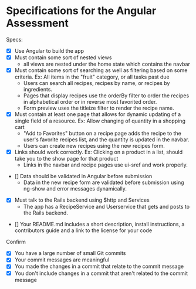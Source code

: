 # Specifications for the Angular Assessment

Specs:
- [x] Use Angular to build the app
- [x] Must contain some sort of nested views
	- all views are nested under the home state which contains the navbar
- [x] Must contain some sort of searching as well as filtering based on some criteria. Ex: All items in the "fruit" category, or all tasks past due
	- Users can search all recipes, recipes by name, or recipes by ingredients.
	- Pages that display recipes use the orderBy filter to order the recipes in alphabetical order or in reverse most favorited order.
	- Form preview uses the titleize filter to render the recipe name.
- [x] Must contain at least one page that allows for dynamic updating of a single field of a resource. Ex: Allow changing of quantity in a shopping cart
	- "Add to Favorites" button on a recipe page adds the recipe to the user's favorite recipes list, and the quantity is updated in the navbar.
	- Users can create new recipes using the new recipes form.
- [x] Links should work correctly. Ex: Clicking on a product in a list, should take you to the show page for that product
	- Links in the navbar and recipe pages use ui-sref and work properly.
- [] Data should be validated in Angular before submission
	- Data in the new recipe form are validated before submission using ng-show and error messages dynamically.
- [x] Must talk to the Rails backend using $http and Services
	- The app has a RecipeService and Userservice that gets and posts to the Rails backend.
- [] Your README.md includes a short description, install instructions, a contributors guide and a link to the license for your code

Confirm
- [x] You have a large number of small Git commits
- [x] Your commit messages are meaningful
- [x] You made the changes in a commit that relate to the commit message
- [x] You don't include changes in a commit that aren't related to the commit message
